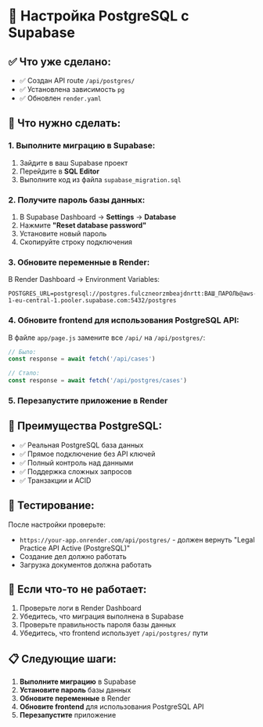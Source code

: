 # 🚀 Настройка PostgreSQL с Supabase

## ✅ **Что уже сделано:**
- ✅ Создан API route `/api/postgres/`
- ✅ Установлена зависимость `pg`
- ✅ Обновлен `render.yaml`

## 🔧 **Что нужно сделать:**

### 1. Выполните миграцию в Supabase:
1. Зайдите в ваш Supabase проект
2. Перейдите в **SQL Editor**
3. Выполните код из файла `supabase_migration.sql`

### 2. Получите пароль базы данных:
1. В Supabase Dashboard → **Settings** → **Database**
2. Нажмите **"Reset database password"**
3. Установите новый пароль
4. Скопируйте строку подключения

### 3. Обновите переменные в Render:
В Render Dashboard → Environment Variables:
```
POSTGRES_URL=postgresql://postgres.fulczneorzmbeajdnrtt:ВАШ_ПАРОЛЬ@aws-1-eu-central-1.pooler.supabase.com:5432/postgres
```

### 4. Обновите frontend для использования PostgreSQL API:
В файле `app/page.js` замените все `/api/` на `/api/postgres/`:

```javascript
// Было:
const response = await fetch('/api/cases')

// Стало:
const response = await fetch('/api/postgres/cases')
```

### 5. Перезапустите приложение в Render

## 🎯 **Преимущества PostgreSQL:**
- ✅ Реальная PostgreSQL база данных
- ✅ Прямое подключение без API ключей
- ✅ Полный контроль над данными
- ✅ Поддержка сложных запросов
- ✅ Транзакции и ACID

## 🧪 **Тестирование:**
После настройки проверьте:
- `https://your-app.onrender.com/api/postgres/` - должен вернуть "Legal Practice API Active (PostgreSQL)"
- Создание дел должно работать
- Загрузка документов должна работать

## 🔄 **Если что-то не работает:**
1. Проверьте логи в Render Dashboard
2. Убедитесь, что миграция выполнена в Supabase
3. Проверьте правильность пароля базы данных
4. Убедитесь, что frontend использует `/api/postgres/` пути

## 📋 **Следующие шаги:**
1. **Выполните миграцию** в Supabase
2. **Установите пароль** базы данных
3. **Обновите переменные** в Render
4. **Обновите frontend** для использования PostgreSQL API
5. **Перезапустите** приложение
